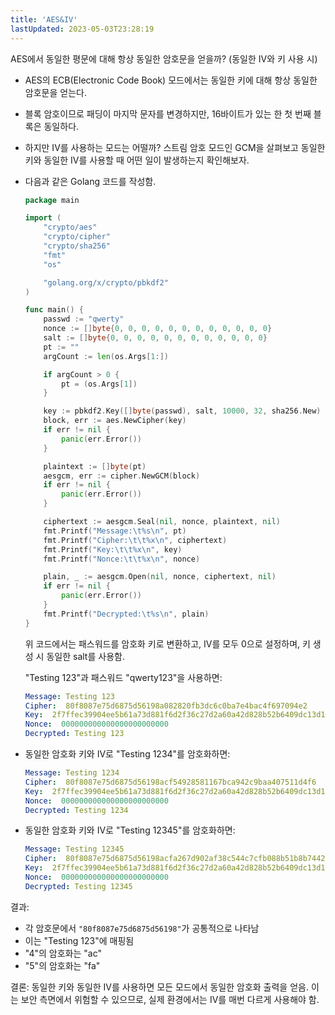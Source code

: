 ```yaml
---
title: 'AES&IV'
lastUpdated: 2023-05-03T23:28:19
---
```


AES에서 동일한 평문에 대해 항상 동일한 암호문을 얻을까? (동일한 IV와 키 사용 시)

- AES의 ECB(Electronic Code Book) 모드에서는 동일한 키에 대해 항상 동일한 암호문을 얻는다.
- 블록 암호이므로 패딩이 마지막 문자를 변경하지만, 16바이트가 있는 한 첫 번째 블록은 동일하다.
- 하지만 IV를 사용하는 모드는 어떨까? 스트림 암호 모드인 GCM을 살펴보고 동일한 키와 동일한 IV를 사용할 때 어떤 일이 발생하는지 확인해보자.

- 다음과 같은 Golang 코드를 작성함.

    ```go
    package main
    
    import (
    	"crypto/aes"
    	"crypto/cipher"
    	"crypto/sha256"
    	"fmt"
    	"os"
    
    	"golang.org/x/crypto/pbkdf2"
    )
    
    func main() {
    	passwd := "qwerty"
    	nonce := []byte{0, 0, 0, 0, 0, 0, 0, 0, 0, 0, 0, 0}
    	salt := []byte{0, 0, 0, 0, 0, 0, 0, 0, 0, 0, 0, 0}
    	pt := ""
    	argCount := len(os.Args[1:])
    
    	if argCount > 0 {
    		pt = (os.Args[1])
    	}
    
    	key := pbkdf2.Key([]byte(passwd), salt, 10000, 32, sha256.New)
    	block, err := aes.NewCipher(key)
    	if err != nil {
    		panic(err.Error())
    	}
    
    	plaintext := []byte(pt)
    	aesgcm, err := cipher.NewGCM(block)
    	if err != nil {
    		panic(err.Error())
    	}
    
    	ciphertext := aesgcm.Seal(nil, nonce, plaintext, nil)
    	fmt.Printf("Message:\t%s\n", pt)
    	fmt.Printf("Cipher:\t\t%x\n", ciphertext)
    	fmt.Printf("Key:\t\t%x\n", key)
    	fmt.Printf("Nonce:\t\t%x\n", nonce)
    
    	plain, _ := aesgcm.Open(nil, nonce, ciphertext, nil)
    	if err != nil {
    		panic(err.Error())
    	}
    	fmt.Printf("Decrypted:\t%s\n", plain)
    }
    ```

    위 코드에서는 패스워드를 암호화 키로 변환하고, IV를 모두 0으로 설정하며, 키 생성 시 동일한 salt를 사용함.

    "Testing 123"과 패스워드 "qwerty123"을 사용하면:

    ```yml
    Message: Testing 123
    Cipher:  80f8087e75d6875d56198a082820fb3dc6c0ba7e4bac4f697094e2
    Key:  2f7ffec39904ee5b61a73d881f6d2f36c27d2a60a42d828b52b6409dc13d1318
    Nonce:  000000000000000000000000
    Decrypted: Testing 123
    ```

- 동일한 암호화 키와 IV로 "Testing 1234"를 암호화하면:

    ```yml
    Message: Testing 1234
    Cipher:  80f8087e75d6875d56198acf54928581167bca942c9baa407511d4f6
    Key:  2f7ffec39904ee5b61a73d881f6d2f36c27d2a60a42d828b52b6409dc13d1318
    Nonce:  000000000000000000000000
    Decrypted: Testing 1234
    ```

- 동일한 암호화 키와 IV로 "Testing 12345"를 암호화하면:

    ```yml
    Message: Testing 12345
    Cipher:  80f8087e75d6875d56198acfa267d902af38c544c7cfb088b51b8b7442
    Key:  2f7ffec39904ee5b61a73d881f6d2f36c27d2a60a42d828b52b6409dc13d1318
    Nonce:  000000000000000000000000
    Decrypted: Testing 12345
    ```

결과:

- 각 암호문에서 `"80f8087e75d6875d56198"`가 공통적으로 나타남
- 이는 "Testing 123"에 매핑됨
- "4"의 암호화는 "ac"
- "5"의 암호화는 "fa"

결론: 동일한 키와 동일한 IV를 사용하면 모든 모드에서 동일한 암호화 출력을 얻음. 이는 보안 측면에서 위험할 수 있으므로, 실제 환경에서는 IV를 매번 다르게 사용해야 함.
